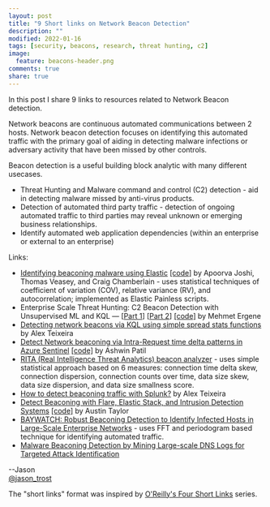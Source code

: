 ```yaml
---
layout: post
title: "9 Short links on Network Beacon Detection"
description: ""
modified: 2022-01-16
tags: [security, beacons, research, threat hunting, c2]
image:
  feature: beacons-header.png
comments: true
share: true
---
```


In this post I share 9 links to resources related to Network Beacon detection.  

Network beacons are continuous automated communications between 2 hosts.  Network beacon detection focuses on identifying this automated traffic with the primary goal of aiding in detecting malware infections or adversary activity that have been missed by other controls.  

Beacon detection is a useful building block analytic with many different usecases.

* Threat Hunting and Malware command and control (C2) detection - aid in detecting malware missed by anti-virus products.
* Detection of automated third party traffic - detection of ongoing automated traffic to third parties may reveal unknown or emerging business relationships.
* Identify automated web application dependencies (within an enterprise or external to an enterprise)

Links:

* [Identifying beaconing malware using Elastic](https://www.elastic.co/blog/identifying-beaconing-malware-using-elastic) [[code]](https://github.com/elastic/detection-rules/releases/tag/ML-Beaconing-20211216-1) by Apoorva Joshi, Thomas Veasey, and Craig Chamberlain - uses statistical techniques of coefficient of variation (COV), relative variance (RV), and autocorrelation; implemented as Elastic Painless scripts.
* Enterprise Scale Threat Hunting: C2 Beacon Detection with Unsupervised ML and KQL — [[Part 1](https://posts.bluraven.io/enterprise-scale-threat-hunting-network-beacon-detection-with-unsupervised-machine-learning-and-277c4c30304f)] [[Part 2](https://posts.bluraven.io/enterprise-scale-threat-hunting-network-beacon-detection-with-unsupervised-ml-and-kql-part-2-bff46cfc1e7e)] [[code]](https://github.com/Cyb3r-Monk/Threat-Hunting-and-Detection/tree/main/Command%20and%20Control) by Mehmet Ergene
* [Detecting network beacons via KQL using simple spread stats functions](https://ateixei.medium.com/detecting-network-beacons-via-kql-using-simple-spread-stats-functions-c2f031b0736b) by Alex Teixeira
* [Detect Network beaconing via Intra-Request time delta patterns in Azure Sentinel](https://techcommunity.microsoft.com/t5/microsoft-sentinel-blog/detect-network-beaconing-via-intra-request-time-delta-patterns/ba-p/779586) [[code]](https://github.com/Azure/Azure-Sentinel/blob/master/Detections/CommonSecurityLog/PaloAlto-NetworkBeaconing.yaml) by Ashwin Patil
* [RITA (Real Intelligence Threat Analytics) beacon analyzer](https://github.com/activecm/rita/blob/master/pkg/beacon/analyzer.go) - uses simple statistical approach based on 6 measures: connection time delta skew, connection dispersion, connection counts over time, data size skew, data size dispersion, and data size smallness score.
* [How to detect beaconing traffic with Splunk?](https://github.com/inodee/threathunting-spl/blob/master/hunt-queries/Detecting_Beaconing.md) by Alex Teixeira
* [Detect Beaconing with Flare, Elastic Stack, and Intrusion Detection Systems](http://www.austintaylor.io/detect/beaconing/intrusion/detection/system/command/control/flare/elastic/stack/2017/06/10/detect-beaconing-with-flare-elasticsearch-and-intrusion-detection-systems/) [[code]](https://github.com/austin-taylor/flare/blob/master/flare/analytics/command_control.py) by Austin Taylor
* [BAYWATCH: Robust Beaconing Detection to Identify Infected Hosts in Large-Scale Enterprise Networks](https://alps-lab.github.io/paper/hu-dsn-2016.pdf) - uses FFT and periodogram based technique for identifying automated traffic.
* [Malware Beaconing Detection by Mining Large-scale DNS Logs for Targeted Attack Identification](https://publications.waset.org/10004242/malware-beaconing-detection-by-mining-large-scale-dns-logs-for-targeted-attack-identification)

--Jason
<br />[@jason_trost](https://twitter.com/#!/jason_trost)

The "short links" format was inspired by [O'Reilly's Four Short Links](https://www.oreilly.com/feed/four-short-links) series.
